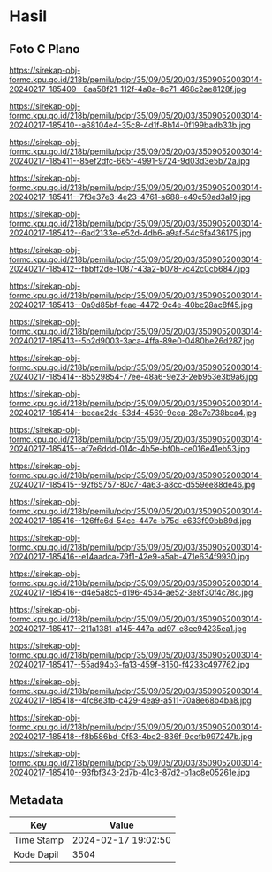 # Hasil

## Foto C Plano

https://sirekap-obj-formc.kpu.go.id/218b/pemilu/pdpr/35/09/05/20/03/3509052003014-20240217-185409--8aa58f21-112f-4a8a-8c71-468c2ae8128f.jpg

https://sirekap-obj-formc.kpu.go.id/218b/pemilu/pdpr/35/09/05/20/03/3509052003014-20240217-185410--a68104e4-35c8-4d1f-8b14-0f199badb33b.jpg

https://sirekap-obj-formc.kpu.go.id/218b/pemilu/pdpr/35/09/05/20/03/3509052003014-20240217-185411--85ef2dfc-665f-4991-9724-9d03d3e5b72a.jpg

https://sirekap-obj-formc.kpu.go.id/218b/pemilu/pdpr/35/09/05/20/03/3509052003014-20240217-185411--7f3e37e3-4e23-4761-a688-e49c59ad3a19.jpg

https://sirekap-obj-formc.kpu.go.id/218b/pemilu/pdpr/35/09/05/20/03/3509052003014-20240217-185412--6ad2133e-e52d-4db6-a9af-54c6fa436175.jpg

https://sirekap-obj-formc.kpu.go.id/218b/pemilu/pdpr/35/09/05/20/03/3509052003014-20240217-185412--fbbff2de-1087-43a2-b078-7c42c0cb6847.jpg

https://sirekap-obj-formc.kpu.go.id/218b/pemilu/pdpr/35/09/05/20/03/3509052003014-20240217-185413--0a9d85bf-feae-4472-9c4e-40bc28ac8f45.jpg

https://sirekap-obj-formc.kpu.go.id/218b/pemilu/pdpr/35/09/05/20/03/3509052003014-20240217-185413--5b2d9003-3aca-4ffa-89e0-0480be26d287.jpg

https://sirekap-obj-formc.kpu.go.id/218b/pemilu/pdpr/35/09/05/20/03/3509052003014-20240217-185414--85529854-77ee-48a6-9e23-2eb953e3b9a6.jpg

https://sirekap-obj-formc.kpu.go.id/218b/pemilu/pdpr/35/09/05/20/03/3509052003014-20240217-185414--becac2de-53d4-4569-9eea-28c7e738bca4.jpg

https://sirekap-obj-formc.kpu.go.id/218b/pemilu/pdpr/35/09/05/20/03/3509052003014-20240217-185415--af7e6ddd-014c-4b5e-bf0b-ce016e41eb53.jpg

https://sirekap-obj-formc.kpu.go.id/218b/pemilu/pdpr/35/09/05/20/03/3509052003014-20240217-185415--92f65757-80c7-4a63-a8cc-d559ee88de46.jpg

https://sirekap-obj-formc.kpu.go.id/218b/pemilu/pdpr/35/09/05/20/03/3509052003014-20240217-185416--126ffc6d-54cc-447c-b75d-e633f99bb89d.jpg

https://sirekap-obj-formc.kpu.go.id/218b/pemilu/pdpr/35/09/05/20/03/3509052003014-20240217-185416--e14aadca-79f1-42e9-a5ab-471e634f9930.jpg

https://sirekap-obj-formc.kpu.go.id/218b/pemilu/pdpr/35/09/05/20/03/3509052003014-20240217-185416--d4e5a8c5-d196-4534-ae52-3e8f30f4c78c.jpg

https://sirekap-obj-formc.kpu.go.id/218b/pemilu/pdpr/35/09/05/20/03/3509052003014-20240217-185417--211a1381-a145-447a-ad97-e8ee94235ea1.jpg

https://sirekap-obj-formc.kpu.go.id/218b/pemilu/pdpr/35/09/05/20/03/3509052003014-20240217-185417--55ad94b3-fa13-459f-8150-f4233c497762.jpg

https://sirekap-obj-formc.kpu.go.id/218b/pemilu/pdpr/35/09/05/20/03/3509052003014-20240217-185418--4fc8e3fb-c429-4ea9-a511-70a8e68b4ba8.jpg

https://sirekap-obj-formc.kpu.go.id/218b/pemilu/pdpr/35/09/05/20/03/3509052003014-20240217-185418--f8b586bd-0f53-4be2-836f-9eefb997247b.jpg

https://sirekap-obj-formc.kpu.go.id/218b/pemilu/pdpr/35/09/05/20/03/3509052003014-20240217-185410--93fbf343-2d7b-41c3-87d2-b1ac8e05261e.jpg


## Metadata

| Key        | Value               |
| ---------- | ------------------- |
| Time Stamp | 2024-02-17 19:02:50 |
| Kode Dapil | 3504                |



